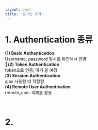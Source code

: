 ```yaml
---
layout: post
title: "로그인 추가"
---
```


# 1. Authentication 종류
<b>(1) Basic Authentication</b>  
Username, password 일치를 확인해서 판별  
<b>📌(2) Token Authentication</b>  
token으로 인증, 이거 쓸 예정  
<b>(3) Session Authentication</b>  
ajax 사용할 때 적합함  
<b>(4) Remote User Authentication</b>  
remote_user 객체를 활용  

<br>

# 2. 
